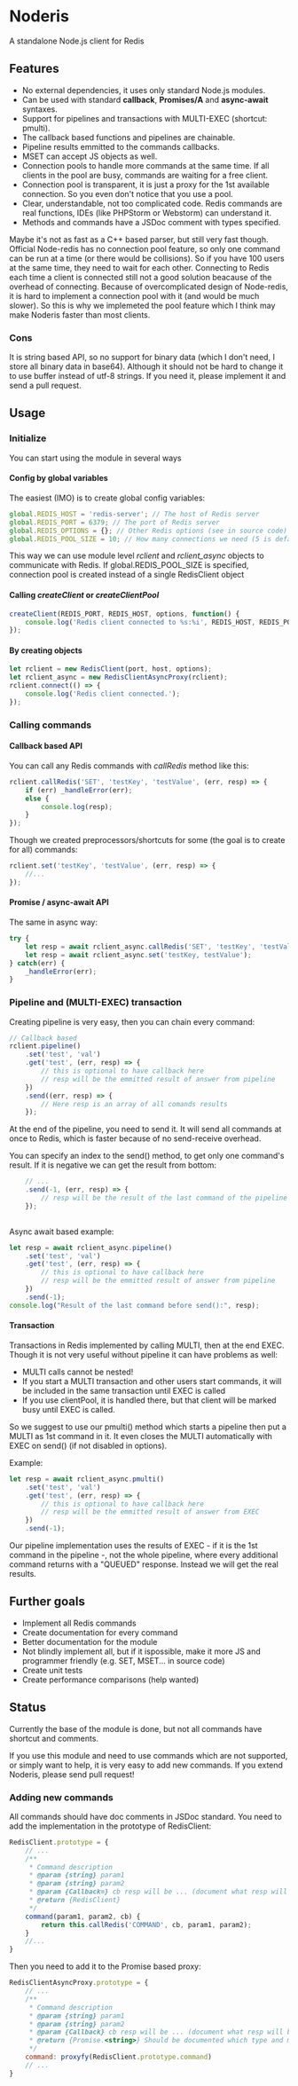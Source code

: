 # Noderis
A standalone Node.js client for Redis

## Features

- No external dependencies, it uses only standard Node.js modules.
- Can be used with standard **callback**, **Promises/A** and **async-await** syntaxes.
- Support for pipelines and transactions with MULTI-EXEC (shortcut: pmulti).
- The callback based functions and pipelines are chainable.
- Pipeline results emmitted to the commands callbacks.
- MSET can accept JS objects as well.
- Connection pools to handle more commands at the same time. If all clients in the pool are busy, commands are waiting for a free client.
- Connection pool is transparent, it is just a proxy for the 1st available connection. So you even don't notice that you use a pool. 
- Clear, understandable, not too complicated code. Redis commands are real functions, IDEs (like PHPStorm or Webstorm) can understand it.
- Methods and commands have a JSDoc comment with types specified.

Maybe it's not as fast as a C++ based parser, but still very fast though. Official Node-redis has no connection pool feature, 
so only one command can be run at a time (or there would be collisions). So if you have 100 users at the same time, they
need to wait for each other. Connecting to Redis each time a client is connected still not a good solution beacause of the 
overhead of connecting. Because of overcomplicated design of Node-redis, it is hard to implement a connection pool with it 
(and would be much slower).
So this is why we implemeted the pool feature which I think may make Noderis faster than most clients.

### Cons

It is string based API, so no support for binary data (which I don't need, I store all binary data in base64). Although it
should not be hard to change it to use buffer instead of utf-8 strings. If you need it, please implement it and send a pull request.

## Usage

### Initialize

You can start using the module in several ways

#### Config by global variables

The easiest (IMO) is to create global config variables:
```javascript
global.REDIS_HOST = 'redis-server'; // The host of Redis server
global.REDIS_PORT = 6379; // The port of Redis server
global.REDIS_OPTIONS = {}; // Other Redis options (see in source code)
global.REDIS_POOL_SIZE = 10; // How many connections we need (5 is default)
```
This way we can use module level *rclient* and *rclient_async* objects to communicate with Redis.
If global.REDIS_POOL_SIZE is specified, connection pool is created instead of a single RedisClient object

#### Calling *createClient* or *createClientPool*

```javascript
createClient(REDIS_PORT, REDIS_HOST, options, function() {
    console.log('Redis client connected to %s:%i', REDIS_HOST, REDIS_PORT);
});
``` 

#### By creating objects

```javascript
let rclient = new RedisClient(port, host, options);
let rclient_async = new RedisClientAsyncProxy(rclient);
rclient.connect(() => {
    console.log('Redis client connected.');
});
```

### Calling commands

#### Callback based API

You can call any Redis commands with *callRedis* method like this:
```javascript
rclient.callRedis('SET', 'testKey', 'testValue', (err, resp) => {
    if (err) _handleError(err);
    else {
        console.log(resp);
    }
});
```
 
Though we created preprocessors/shortcuts for some (the goal is to create for all) commands:
```javascript
rclient.set('testKey', 'testValue', (err, resp) => {
    //...
});
```

#### Promise / async-await API

The same in async way:

```javascript
try {
    let resp = await rclient_async.callRedis('SET', 'testKey', 'testValue');
    let resp = await rclient_async.set('testKey, testValue');
} catch(err) {
    _handleError(err);
}
```

### Pipeline and (MULTI-EXEC) transaction 

Creating pipeline is very easy, then you can chain every command:
```javascript
// Callback based
rclient.pipeline()
    .set('test', 'val')
    .get('test', (err, resp) => {
        // this is optional to have callback here
        // resp will be the emmitted result of answer from pipeline 
    })
    .send((err, resp) => {
        // Here resp is an array of all comands results 
    });
```
At the end of the pipeline, you need to send it. It will send all commands at once to Redis, which is faster because of no 
send-receive overhead.

You can specify an index to the send() method, to get only one command's result. If it is negative we can get the result from bottom:
```javascript
    // ...
    .send(-1, (err, resp) => {
        // resp will be the result of the last command of the pipeline 
    });
    
``` 

Async await based example:
```javascript
let resp = await rclient_async.pipeline()
    .set('test', 'val')
    .get('test', (err, resp) => {
        // this is optional to have callback here
        // resp will be the emmitted result of answer from pipeline 
    })
    .send(-1);
console.log("Result of the last command before send():", resp);
```

#### Transaction

Transactions in Redis implemented by calling MULTI, then at the end EXEC. Though it is not very useful without pipeline
it can have problems as well:
- MULTI calls cannot be nested!
- If you start a MULTI transaction and other users start commands, it will be included in the same transaction until EXEC is called
- If you use clientPool, it is handled there, but that client will be marked busy until EXEC is called. 

So we suggest to use our pmulti() method which starts a pipeline then put a MULTI as 1st command in it. It even closes the MULTI
automatically with EXEC on send() (if not disabled in options).

Example:
```javascript
let resp = await rclient_async.pmulti()
    .set('test', 'val')
    .get('test', (err, resp) => {
        // this is optional to have callback here
        // resp will be the emmitted result of answer from EXEC 
    })
    .send(-1);
```

Our pipeline implementation uses the results of EXEC - if it is the 1st command in the pipeline -, not the whole pipeline, where
every additional command returns with a "QUEUED" response. Instead we will get the real results. 

## Further goals

- Implement all Redis commands
- Create documentation for every command
- Better documentation for the module
- Not blindly implement all, but if it ispossible, make it more JS and programmer friendly (e.g. SET, MSET... in source code)
- Create unit tests
- Create performance comparisons (help wanted)

## Status

Currently the base of the module is done, but not all commands have shortcut and comments.

If you use this module and need to use commands which are not supported, or simply want to help, 
it is very easy to add new commands. 
If you extend Noderis, please send pull request!

### Adding new commands

All commands should have doc comments in JSDoc standard.
You need to add the implementation in the prototype of RedisClient:

```javascript
RedisClient.prototype = {
    // ...
    /**
     * Command description 
     * @param {string} param1
     * @param {string} param2
     * @param {Callback=} cb resp will be ... (document what resp will be in the callback)
     * @return {RedisClient}
     */
    command(param1, param2, cb) {
        return this.callRedis('COMMAND', cb, param1, param2);
    }
    //...
}
``` 
Then you need to add it to the Promise based proxy:
```javascript
RedisClientAsyncProxy.prototype = {
    // ...
    /**
     * Command description 
     * @param {string} param1
     * @param {string} param2
     * @param {Callback} cb resp will be ... (document what resp will be in the callback)
     * @return {Promise.<string>} Should be documented which type and meaning
     */
    command: proxyfy(RedisClient.prototype.command)
    // ...
}
```
